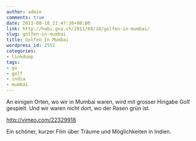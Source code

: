 ```yaml
---
author: admin
comments: true
date: 2011-08-18 21:47:38+00:00
link: http://habi.gna.ch/2011/08/18/golfen-in-mumbai/
slug: golfen-in-mumbai
title: Golfen In Mumbai
wordpress_id: 2552
categories:
- linkdump
tags:
- go
- golf
- india
- mumbai
---
```


An einigen Orten, wo wir in Mumbai waren, wird mit grosser Hingabe Golf gespielt.
Und wir waren nicht dort, wo der Rasen grün ist.

http://vimeo.com/22329918

Ein schöner, kurzer Film über Träume und Möglichkeiten in Indien.
